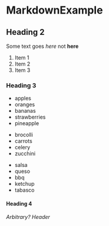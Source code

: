 # MarkdownExample

## Heading 2

Some text goes *here* not **here**

1. Item 1
2. Item 2
3. Item 3


### Heading 3

* apples
* oranges
* bananas
* strawberries
* pineapple

+ brocolli
+ carrots
+ celery
+ zucchini

- salsa
- queso
- bbq
- ketchup
- tabasco

#### Heading 4

###### Arbitrary? Header
